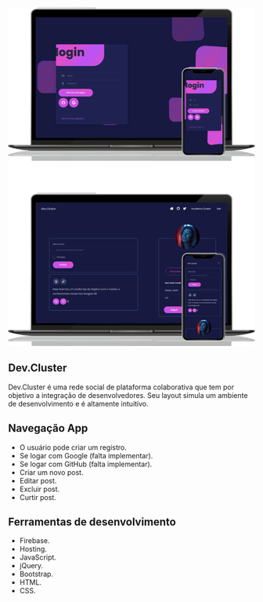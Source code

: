 ![link](https://github.com/carinareketis/Dev.Cluster/blob/master/banner-dev-cluster.png)


## Dev.Cluster

Dev.Cluster é uma rede social de plataforma colaborativa que tem por objetivo a integração de desenvolvedores.
Seu layout simula um ambiente de desenvolvimento e é altamente intuitivo.


## Navegação App

- O usuário pode criar um registro.
- Se logar com Google (falta implementar).
- Se logar com GitHub (falta implementar).
- Criar um novo post.
- Editar post.
- Excluir post.
- Curtir post.

## Ferramentas de desenvolvimento

- Firebase.
- Hosting.
- JavaScript.
- jQuery.
- Bootstrap.
- HTML.
- CSS.


